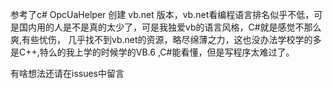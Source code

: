 参考了c#      OpcUaHelper 创建 vb.net 版本，vb.net看编程语言排名似乎不低，可是国内用的人是不是真的太少了，可是我独爱vb的语言风格，C#就是感觉不那么爽,有些忧伤， 几乎找不到vb.net的资源，略尽绵薄之力，这也没办法学校学的多是C++,特么的我上学的时候学的VB.6 ,C#能看懂，但是写程序太难过了。


有啥想法还请在issues中留言
